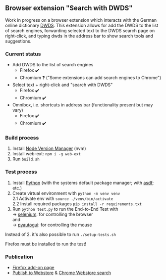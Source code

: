 ## Browser extension "Search with DWDS"


Work in progress on a browser extension which interacts with the German online dictionary [DWDS](https://www.dwds.de). This extension allows for add the DWDS to the list of search engines, forwarding selected text to the DWDS search page on right-click, and typing dwds in the address bar to show search tools and suggestions.


### Current status

- Add DWDS to the list of search engines
    - Firefox :heavy_check_mark:
    - Chromium :question: ("Some extensions can add search engines to Chrome")
- Select text + right-click and "search with DWDS"
    - Firefox :heavy_check_mark:
    - Chromium :heavy_check_mark:
- Omnibox, i.e. shortcuts in address bar (functionality present but may vary)
   - Firefox :heavy_check_mark:
   - Chromium :heavy_check_mark:


### Build process

1. Install [Node Version Manager](https://github.com/nvm-sh/nvm) (nvm)
2. Install web-ext: `npm i -g web-ext`
3. Run `build.sh`


### Test process

1. Install [Python](https://www.python.org/downloads/) (with the systems default package manager; with [asdf](https://asdf-vm.com/guide/getting-started.html); etc.)  
2. Create virtual environment with `python -m venv venv`    
2.1 Activate env with `source ./venv/bin/activate`  
2.2 Install required packages `pip install -r requirements.txt`  
3. Run `python test.py` to run the End-to-End Test with   
-> [selenium](https://pypi.org/project/selenium/): for controlling the browser  
and   
-> [pyautogui](https://pypi.org/project/PyAutoGUI/): for controlling the mouse

Instead of 2. it's also possible to run `./setup-tests.sh`

Firefox must be installed to run the test!


### Publication

* [Firefox add-on page](https://addons.mozilla.org/firefox/addon/dwds/)
* [Publish to Webstore](https://developer.chrome.com/docs/webstore/publish/) & [Chrome Webstore search](https://chrome.google.com/webstore/category/extensions)
